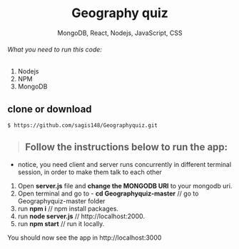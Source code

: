
<h1 align="center">
Geography quiz
</h1>

<p align="center">
MongoDB, React, Nodejs, JavaScript, CSS
</p>

###### What you need to run this code:
1. Nodejs
2. NPM
3. MongoDB

## clone or download
```terminal
$ https://github.com/sagis148/Geographyquiz.git
```

> ## Follow the instructions below to run the app:
* notice, you need client and server runs concurrently in different terminal session, in order to make them talk to each other

1. Open **server.js** file and **change the MONGODB URI** to your mongodb uri.
2. Open terminal and go to - **cd Geographyquiz-master** // go to Geographyquiz-master folder
3. run **npm i**           // npm install packages.
4. run **node server.js**  // http://localhost:2000.
5. run **npm start**       // run it locally.

You should now see the app in http://localhost:3000
